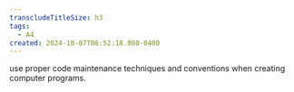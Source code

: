 ```yaml
---
transcludeTitleSize: h3
tags:
  - A4
created: 2024-10-07T06:52:18.000-0400
---
```

use proper code maintenance techniques and conventions when creating computer programs.
